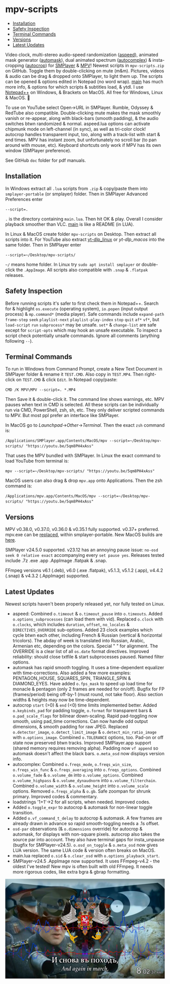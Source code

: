 # mpv-scripts
- [Installation](#installation)
- [Safety Inspection](#safety-inspection)
- [Terminal Commands](#terminal-commands)
- [Versions](#versions)
- [Latest Updates](#latest-updates)

Video clock, multi-stereo audio-speed randomization ([aspeed](aspeed.lua)), animated mask generator ([automask](automask.lua)), dual animated spectrum ([autocomplex](autocomplex.lua)) & insta-cropping ([autocrop](autocrop.lua)) for [SMPlayer](https://smplayer.info) & [MPV](https://mpv.io)! Newest scripts in `mpv-scripts.zip` on GitHub. Toggle them by double-clicking on mute (m&m). Pictures, videos & audio can be drag & dropped onto SMPlayer, to light them up. The scripts can be opened & options edited in Notepad (no word wrap). [main](main.lua) has much more info, & options for which scripts & subtitles load, & ytdl. I use [Notepad++](https://notepad-plus-plus.org/downloads/) on Windows, & Brackets on MacOS. All free for Windows, Linux & MacOS. 🙂

To use on YouTube select Open→URL in SMPlayer. Rumble, Odyssey & RedTube also compatible. Double-clicking mute makes the mask smoothly vanish or re-appear, along with black-bars (smooth padding), & the audio switches btwn randomized & normal. aspeed.lua options can activate chipmunk mode on left-channel (in sync), as well as tri-color clock! autocrop handles transparent input, too, along with a track-list with start & end times. MPV has instant zoom, but unfortunately no scroll bar (to pan around with mouse, etc). Keyboard shortcuts only work if MPV has its own window (SMPlayer preference).

See GitHub `doc` folder for pdf manuals.

## Installation
In Windows extract all `.lua` scripts from `.zip` & copy/paste them into `smplayer-portable` (or smplayer) folder. Then in SMPlayer Advanced Preferences enter 

`--script=.`

`.` is the directory containing `main.lua`. Then hit OK & play. Overall I consider playback smoother than VLC. [main](main.lua) is like a README (in LUA). 

In Linux & MacOS create folder `mpv-scripts` on Desktop. Then extract all scripts into it. For YouTube also extract [yt-dlp_linux](https://github.com/yt-dlp/yt-dlp/releases) or *yt-dlp_macos* into the same folder. Then in SMPlayer enter

`--script=~/Desktop/mpv-scripts/`

`~/` means home folder. In Linux try `sudo apt install smplayer` or double-click the `.AppImage`. All scripts also compatible with `.snap` & `.flatpak` releases. 

## Safety Inspection
Before running scripts it's safer to first check them in Notepad++. Search for & highlight `os.execute` (operating system), `io.popen` (input output process) & `mp.command*` (media player). Safe commands include `expand-path` `frame-step` `seek` `playlist-next` `playlist-play-index` `stop` `quit` `af*` `vf*`, but `load-script` `run` `subprocess*` may be unsafe. `set*` & `change-list` are safe except for `script-opts` which may hook an unsafe executable. To inspect a script check potentially unsafe commands. Ignore all comments (anything following `--`). 

## Terminal Commands
To run in Windows from Command Prompt, create a New Text Document in SMPlayer folder & rename it `TEST.CMD`. Also copy in `TEST.MP4`. Then right-click on `TEST.CMD` & click `Edit`. In Notepad copy/paste:

`CMD /K MPV\MPV --script=. *.MP4`

Then Save it & double-click it. The command line shows warnings, etc. MPV pauses when text in CMD is selected. All these scripts can be individually run via CMD, PowerShell, zsh, sh, etc. They only deliver scripted commands to MPV. But most ppl prefer an interface like SMPlayer.

In MacOS go to *Launchpad*→*Other*→*Terminal*. Then the exact `zsh` command is:

`/Applications/SMPlayer.app/Contents/MacOS/mpv --script=~/Desktop/mpv-scripts/ "https://youtu.be/5qm8PH4xAss"`

That uses the MPV bundled with SMPlayer. In Linux the exact command to load YouTube from terminal is:

`mpv --script=~/Desktop/mpv-scripts/ "https://youtu.be/5qm8PH4xAss"`

MacOS users can also drag & drop `mpv.app` onto Applications. Then the zsh command is:

`/Applications/mpv.app/Contents/MacOS/mpv --script=~/Desktop/mpv-scripts/ "https://youtu.be/5qm8PH4xAss"` 

## Versions

MPV v0.38.0, v0.37.0, v0.36.0 & v0.35.1 fully supported. v0.37+ preferred. mpv.exe can be [replaced](https://sourceforge.net/projects/mpv-player-windows/files/release/), within smplayer-portable. New MacOS builds are [here](https://laboratory.stolendata.net/~djinn/mpv_osx/).

SMPlayer v24.5.0 supported. v23.12 has an annoying pause issue: `no-osd seek 0 relative exact` accompanying every `set pause yes`. Releases tested include .7z .exe .app .AppImage .flatpak & .snap.

FFmpeg versions v6.1 (.deb), v6.0 (.exe .flatpak), v5.1.3, v5.1.2 (.app), v4.4.2 (.snap) & v4.3.2 (.AppImage) supported.

## Latest Updates
Newest scripts haven't been properly released yet, nor fully tested on Linux.
- aspeed: Combined `o.timeout` & `o.timeout_pause` into `o.timeouts`. Added `o.options_subprocesses` (can load them with vid). Replaced `o.clock` with `o.clocks`, which includes `duration`, `offset`, `no_locales` & `DIRECTIVES_OVERRIDE` sub-options. Added 23 clock examples which cycle btwn each other, including French & Russian (vertical & horizontal tricolors). The abday of week is translated into Russian, Arabic, Armenian etc, depending on the colors. Special " " for alignment. The OVERRIDE is a clear list of all `os.date` format directives. Improved reliability: should close txtfile & start subprocesses paused. Named filter options.  
- automask has rapid smooth toggling. It uses a time-dependent equalizer with time-corrections. Also added a few more examples: PENTAGON_HOUSE, SQUARES_SPIN, TRIANGLE_SPIN & DIAMOND_EYES. Have added `o.fps_mask` to speed up load time for monacle & pentagon (only 2 frames are needed for on/off). Bugfix for FP (frames/period) being off-by-1 (must round, not take floor). Also section widths & heights may now be time-dependent.
- autocrop `start` (>0) & `end` (<0) time limits implemented better. Added `o.keybinds_pad` for padding toggle, `o.format` for transparent bars & `o.pad_scale_flags` for bilinear down-scaling. Rapid pad-toggling now smooth, using pad_time corrections. Can now handle odd output dimensions, & smooth padding for raw JPEG. Replaced `o.detector_image`, `o.detect_limit_image` & `o.detect_min_ratio_image` with `o.options_image`. Combined `o.TOLERANCE` options, too. Pad-on or off state now preserved btwn tracks. Improved SMPlayer.app support (shared memory requires removing alpha). Padding now `vf append` so automask doesn't affect the black bars. `o.meta_osd` now displays version info.
- autocomplex: Combined `o.freqs_mode`, `o.freqs_win_size`, `o.freqs_win_func` & `o.freqs_averaging` into `o.freqs_options`. Combined `o.volume_fade` & `o.volume_dm` into `o.volume_options`. Combined `o.volume_highpass` & `o.volume_dynaudnorm` into `o.volume_filterchain`. Combined `o.volume_width` & `o.volume_height` into `o.volume_scale` options. Removed `o.freqs_alpha` & `o.gb`. Safe zoompan for shrunk primary. Improved codes & commentary.
- loadstrings '1+1'→2 for all scripts, when needed. Improved codes.
- Added `o.toggle_expr` to autocrop & automask for non-linear toggle transition.
- Added `o.vf_command_t_delay` to autocrop & automask. A few frames are already drawn in advance so rapid smooth-toggling needs a .1s offset.
- `osd-par` observations (& `o.dimensions` override) for autocrop & automask, for displays with non-square pixels. autocrop also takes the source par into account. They also have terminal gaps for insta_unpause (bugfix for SMPlayer-v24.5). `o.osd_on_toggle` & `o.meta_osd` now gives LUA version. The same LUA code & version often breaks on MacOS.
- main.lua replaced `o.sid` & `o.clear_osd` with `o.options_playback_start`.
- SMPlayer-v24.5 .AppImage now supported. It uses FFmpeg-v4.2 - the oldest I've tested! New mpv is often built with old FFmpeg. It needs more rigorous codes, like extra bgra & gbrap formatting.

![alt text](https://github.com/TinosNitso/mpv-scripts/blob/main/SCREENSHOT.JPG)
